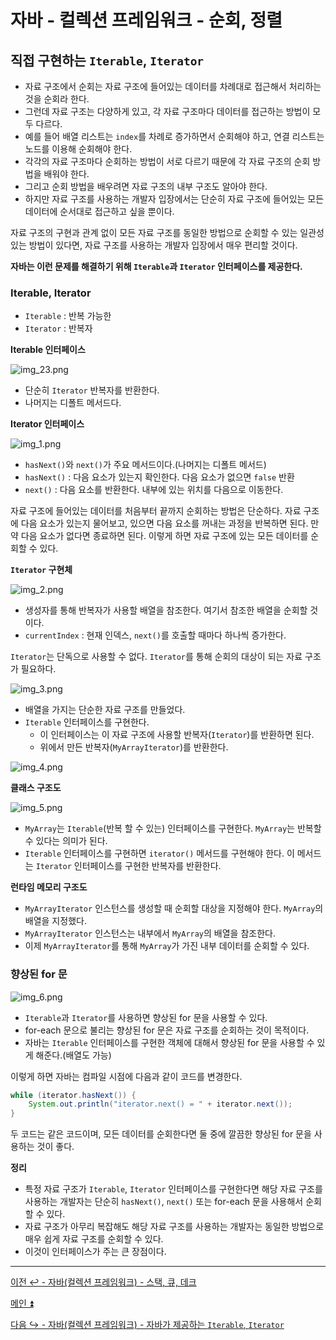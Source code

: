 # 자바 - 컬렉션 프레임워크 - 순회, 정렬

## 직접 구현하는 `Iterable`, `Iterator`

- 자료 구조에서 순회는 자료 구조에 들어있는 데이터를 차례대로 접근해서 처리하는 것을 순회라 한다.
- 그런데 자료 구조는 다양하게 있고, 각 자료 구조마다 데이터를 접근하는 방법이 모두 다르다.
- 예를 들어 배열 리스트는 `index`를 차례로 증가하면서 순회해야 하고, 연결 리스트는 노드를 이용해 순회해야 한다.
- 각각의 자료 구조마다 순회하는 방법이 서로 다르기 때문에 각 자료 구조의 순회 방법을 배워야 한다.
- 그리고 순회 방법을 배우려면 자료 구조의 내부 구조도 알아야 한다.
- 하지만 자료 구조를 사용하는 개발자 입장에서는 단순히 자료 구조에 들어있는 모든 데이터에 순서대로 접근하고 싶을 뿐이다.

자료 구조의 구현과 관계 없이 모든 자료 구조를 동일한 방법으로 순회할 수 있는 일관성 있는 방법이 있다면, 자료 구조를 사용하는 개발자 입장에서 매우 편리할 것이다.

**자바는 이런 문제를 해결하기 위해 `Iterable`과 `Iterator` 인터페이스를 제공한다.**

### Iterable, Iterator

- `Iterable` : 반복 가능한
- `Iterator` : 반복자

**Iterable 인터페이스**

![img_23.png](image/img_23.png)

- 단순히 `Iterator` 반복자를 반환한다.
- 나머지는 디폴트 메서드다.

**Iterator 인터페이스**

![img_1.png](image/img_24.png)

- `hasNext()`와 `next()`가 주요 메서드이다.(나머지는 디폴트 메서드)
- `hasNext()` : 다음 요소가 있는지 확인한다. 다음 요소가 없으면 `false` 반환
- `next()` : 다음 요소를 반환한다. 내부에 있는 위치를 다음으로 이동한다.

자료 구조에 들어있는 데이터를 처음부터 끝까지 순회하는 방법은 단순하다. 자료 구조에 다음 요소가 있는지 물어보고, 있으면 다음 요소를 꺼내는 과정을
반복하면 된다. 만약 다음 요소가 없다면 종료하면 된다. 이렇게 하면 자료 구조에 있는 모든 데이터를 순회할 수 있다.

**`Iterator` 구현체**

![img_2.png](image/img_25.png)

- 생성자를 통해 반복자가 사용할 배열을 참조한다. 여기서 참조한 배열을 순회할 것이다.
- `currentIndex` : 현재 인덱스, `next()`를 호출할 때마다 하나씩 증가한다.

`Iterator`는 단독으로 사용할 수 없다. `Iterator`를 통해 순회의 대상이 되는 자료 구조가 필요하다.

![img_3.png](image/img_26.png)

- 배열을 가지는 단순한 자료 구조를 만들었다.
- `Iterable` 인터페이스를 구현한다.
  - 이 인터페이스는 이 자료 구조에 사용할 반복자(`Iterator`)를 반환하면 된다.
  - 위에서 만든 반복자(`MyArrayIterator`)를 반환한다.

![img_4.png](image/img_27.png)

**클래스 구조도**

![img_5.png](image/img_28.png)

- `MyArray`는 `Iterable`(반복 할 수 있는) 인터페이스를 구현한다. `MyArray`는 반복할 수 있다는 의미가 된다.
- `Iterable` 인터페이스를 구현하면 `iterator()` 메서드를 구현해야 한다. 이 메서드는 `Iterator` 인터페이스를 구현한 반복자를 반환한다.

**런타임 메모리 구조도**

- `MyArrayIterator` 인스턴스를 생성할 때 순회할 대상을 지정해야 한다. `MyArray`의 배열을 지정했다.
- `MyArrayIterator` 인스턴스는 내부에서 `MyArray`의 배열을 참조한다.
- 이제 `MyArrayIterator`를 통해 `MyArray`가 가진 내부 데이터를 순회할 수 있다.

### 향상된 for 문

![img_6.png](image/img_29.png)

- `Iterable`과 `Iterator`를 사용하면 향상된 for 문을 사용할 수 있다.
- for-each 문으로 불리는 향상된 for 문은 자료 구조를 순회하는 것이 목적이다.
- 자바는 `Iterable` 인터페이스를 구현한 객체에 대해서 향상된 for 문을 사용할 수 있게 해준다.(배열도 가능)

이렇게 하면 자바는 컴파일 시점에 다음과 같이 코드를 변경한다.
```java
while (iterator.hasNext()) {
    System.out.println("iterator.next() = " + iterator.next());
}
```

두 코드는 같은 코드이며, 모든 데이터를 순회한다면 둘 중에 깔끔한 향상된 for 문을 사용하는 것이 좋다.

**정리**
- 특정 자료 구조가 `Iterable`, `Iterator` 인터페이스를 구현한다면 해당 자료 구조를 사용하는 개발자는 단순히 `hasNext()`, `next()` 또는 for-each
  문을 사용해서 순회할 수 있다.
- 자료 구조가 아무리 복잡해도 해당 자료 구조를 사용하는 개발자는 동일한 방법으로 매우 쉽게 자료 구조를 순회할 수 있다.
- 이것이 인터페이스가 주는 큰 장점이다.

---

[이전 ↩️ - 자바(컬렉션 프레임워크) - 스택, 큐, 데크]()

[메인 ⏫](https://github.com/genesis12345678/TIL/blob/main/Java/mid_2/Main.md)

[다음 ↪️ - 자바(컬렉션 프레임워크) - 자바가 제공하는 `Iterable`, `Iterator`]()